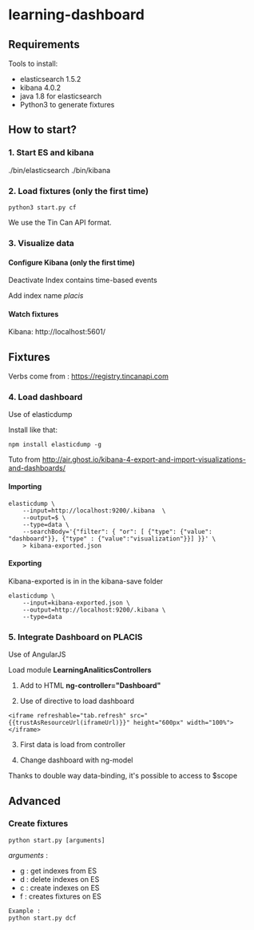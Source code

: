 # learning-dashboard

## Requirements

Tools to install:
- elasticsearch 1.5.2
- kibana 4.0.2
- java 1.8 for elasticsearch
- Python3 to generate fixtures


## How to start?

### 1. Start ES and kibana

./bin/elasticsearch
./bin/kibana


### 2. Load fixtures (only the first time)


```
python3 start.py cf
```


We use the Tin Can API format.



### 3. Visualize data


#### Configure Kibana (only the first time)

Deactivate Index contains time-based events

Add index name *placis*


#### Watch fixtures


Kibana: http://localhost:5601/

## Fixtures

Verbs come from : https://registry.tincanapi.com


### 4. Load dashboard

Use of elasticdump

Install like that:

```
npm install elasticdump -g
```

Tuto from http://air.ghost.io/kibana-4-export-and-import-visualizations-and-dashboards/


#### Importing

```
elasticdump \  
    --input=http://localhost:9200/.kibana  \
    --output=$ \
    --type=data \
    --searchBody='{"filter": { "or": [ {"type": {"value": "dashboard"}}, {"type" : {"value":"visualization"}}] }}' \
    > kibana-exported.json
```

#### Exporting

Kibana-exported is in in the kibana-save folder


```
elasticdump \  
    --input=kibana-exported.json \
    --output=http://localhost:9200/.kibana \
    --type=data
```


### 5. Integrate Dashboard on PLACIS

Use of AngularJS


Load module **LearningAnaliticsControllers**


1. Add to HTML **ng-controller="Dashboard"**

2. Use of directive to load dashboard

```
<iframe refreshable="tab.refresh" src="{{trustAsResourceUrl(iframeUrl)}}" height="600px" width="100%"></iframe>
```

3. First data is load from controller


4. Change dashboard with ng-model

Thanks to double way data-binding, it's possible to access to $scope






## Advanced

### Create fixtures

```
python start.py [arguments]
```

*arguments* :

- g : get indexes from ES
- d : delete indexes on ES
- c : create indexes on ES
- f : creates fixtures on ES

```
Example :
python start.py dcf
```
